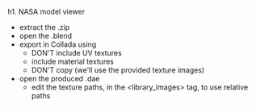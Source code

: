 h1. NASA model viewer

 - extract the .zip
 - open the .blend
 - export in Collada using
   - DON'T include UV textures
   - include material textures
   - DON'T copy (we'll use the provided texture images)
 - open the produced .dae
   - edit the texture paths, in the <library_images> tag, to use relative paths